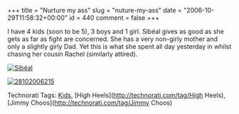 +++
title = "Nurture my ass"
slug = "nuture-my-ass"
date = "2006-10-29T11:58:32+00:00"
id = 440
comment = false
+++

I have 4 kids (soon to be 5), 3 boys and 1 girl. Sibéal gives as good as she gets as far as fight are concerned. She has a very non-girly mother and only a slightly girly Dad. Yet this is what she spent all day yesterday in whilst chasing her cousin Rachel (similarly attired).

[![Sibéal](/images/flickr/2024_download/282146568_6a241f46e4_c.jpg)](http://www.flickr.com/photos/bandon1/282146568/ "Photo Sharing")

[![28102006215](/images/flickr/2024_download/282137663_47750a9ba9_c.jpg)](http://www.flickr.com/photos/bandon1/282137663/ "Photo Sharing")

Technorati Tags: [Kids](http://technorati.com/tag/Kids), [High Heels](http://technorati.com/tag/High Heels), [Jimmy Choos](http://technorati.com/tag/Jimmy Choos)
